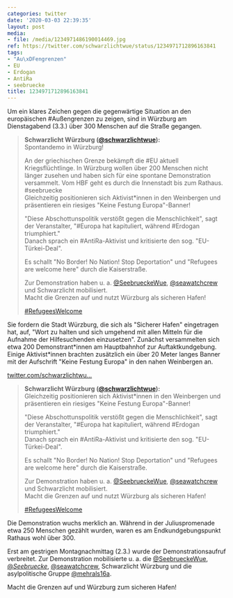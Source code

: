 ```yaml
---
categories: twitter
date: '2020-03-03 22:39:35'
layout: post
media:
- file: /media/1234971486190014469.jpg
ref: https://twitter.com/schwarzlichtwue/status/1234971712896163841
tags:
- "Au\xDFengrenzen"
- EU
- Erdogan
- AntiRa
- seebruecke
title: 1234971712896163841
---
```

Um ein klares Zeichen gegen die gegenwärtige Situation an den europäischen #Außengrenzen zu zeigen, sind in Würzburg am Dienstagabend (3.3.) über 300 Menschen auf die Straße gegangen.   
> <b>Schwarzlicht Würzburg ([@schwarzlichtwue](https://twitter.com/schwarzlichtwue)):</b>  
>Spontandemo in Würzburg!  
>  
>  
>  
>An der griechischen Grenze bekämpft die #EU aktuell Kriegsflüchtlinge. In Würzburg wollen über 200 Menschen nicht länger zusehen und haben sich für eine spontane Demonstration versammelt. Vom HBF geht es durch die Innenstadt bis zum Rathaus. #seebruecke    
>Gleichzeitig positionieren sich Aktivist\*innen in den Weinbergen und präsentieren ein riesiges "Keine Festung Europa"-Banner!  
>  
>  
>  
>"Diese Abschottunspolitik verstößt gegen die Menschlichkeit", sagt der Veranstalter, "#Europa hat kapituliert, während #Erdogan triumphiert."    
>Danach sprach ein #AntiRa-Aktivist und kritisierte den sog. "EU-Türkei-Deal".  
>  
>  
>  
>Es schallt "No Border! No Nation! Stop Deportation" und "Refugees are welcome here" durch die Kaiserstraße.  
>  
>  
>  
>Zur Demonstration haben u. a. [@SeebrueckeWue](https://twitter.com/SeebrueckeWue), [@seawatchcrew](https://twitter.com/seawatchcrew) und Schwarzlicht mobilisiert.    
>Macht die Grenzen auf und nutzt Würzburg als sicheren Hafen!  
>  
>[#RefugeesWelcome](/t/refugeeswelcome)   


Sie fordern die Stadt Würzburg, die sich als "Sicherer Hafen" eingetragen hat, auf, "Wort zu halten und sich umgehend mit allen Mitteln für die Aufnahme der Hilfesuchenden einzusetzen". 
Zunächst versammelten sich etwa 200 Demonstrant\*innen am Hauptbahnhof zur Auftaktkundgebung. Einige Aktivist\*innen brachten zusätzlich ein über 20 Meter langes Banner mit der Aufschrift "Keine Festung Europa" in den nahen Weinbergen an.

[twitter.com/schwarzlichtwu…](https://twitter.com/schwarzlichtwue/status/1234904070458159104?s=19) 
> <b>Schwarzlicht Würzburg ([@schwarzlichtwue](https://twitter.com/schwarzlichtwue)):</b>  
>Gleichzeitig positionieren sich Aktivist\*innen in den Weinbergen und präsentieren ein riesiges "Keine Festung Europa"-Banner!  
>  
>  
>  
>"Diese Abschottunspolitik verstößt gegen die Menschlichkeit", sagt der Veranstalter, "#Europa hat kapituliert, während #Erdogan triumphiert."    
>Danach sprach ein #AntiRa-Aktivist und kritisierte den sog. "EU-Türkei-Deal".  
>  
>  
>  
>Es schallt "No Border! No Nation! Stop Deportation" und "Refugees are welcome here" durch die Kaiserstraße.  
>  
>  
>  
>Zur Demonstration haben u. a. [@SeebrueckeWue](https://twitter.com/SeebrueckeWue), [@seawatchcrew](https://twitter.com/seawatchcrew) und Schwarzlicht mobilisiert.    
>Macht die Grenzen auf und nutzt Würzburg als sicheren Hafen!  
>  
>[#RefugeesWelcome](/t/refugeeswelcome)   


Die Demonstration wuchs merklich an. Während in der Juliuspromenade etwa 250 Menschen gezählt wurden, waren es am Endkundgebungspunkt Rathaus wohl über 300. 



Erst am gestrigen Montagnachmittag (2.3.) wurde der Demonstrationsaufruf verbreitet. 
Zur Demonstration mobilisierte u. a. die [@SeebrueckeWue](https://twitter.com/SeebrueckeWue), [@_Seebruecke_](https://twitter.com/_Seebruecke_), [@seawatchcrew](https://twitter.com/seawatchcrew), Schwarzlicht Würzburg und die asylpolitische Gruppe [@mehrals16a](https://twitter.com/mehrals16a).



Macht die Grenzen auf und Würzburg zum sicheren Hafen! 